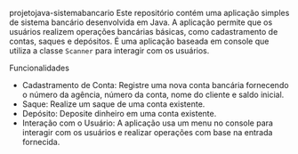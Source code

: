 projetojava-sistemabancario
Este repositório contém uma aplicação simples de sistema bancário desenvolvida em Java. A aplicação permite que os usuários realizem operações bancárias básicas, como cadastramento de contas, saques e depósitos. É uma aplicação baseada em console que utiliza a classe `Scanner` para interagir com os usuários.

 Funcionalidades

- Cadastramento de Conta: Registre uma nova conta bancária fornecendo o número da agência, número da conta, nome do cliente e saldo inicial.
- Saque: Realize um saque de uma conta existente.
- Depósito: Deposite dinheiro em uma conta existente.
- Interação com o Usuário: A aplicação usa um menu no console para interagir com os usuários e realizar operações com base na entrada fornecida.
